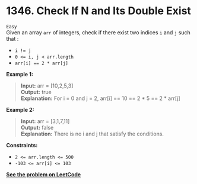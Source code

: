 # 1346. Check If N and Its Double Exist

`Easy` <br />
Given an array `arr` of integers, check if there exist two indices `i` and `j` such that :

- `i != j`
- `0 <= i, j < arr.length`
- `arr[i] == 2 * arr[j]`

**Example 1:**

> **Input:** arr = [10,2,5,3] <br />
> **Output:** true <br />
> **Explanation:** For i = 0 and j = 2, arr[i] == 10 == 2 * 5 == 2 * arr[j]

**Example 2:**

> **Input:** arr = [3,1,7,11] <br />
> **Output:** false <br />
> **Explanation:** There is no i and j that satisfy the conditions.

**Constraints:**

- `2 <= arr.length <= 500`
- `-103 <= arr[i] <= 103`

[**See the problem on LeetCode**](https://leetcode.com/problems/check-if-n-and-its-double-exist/)